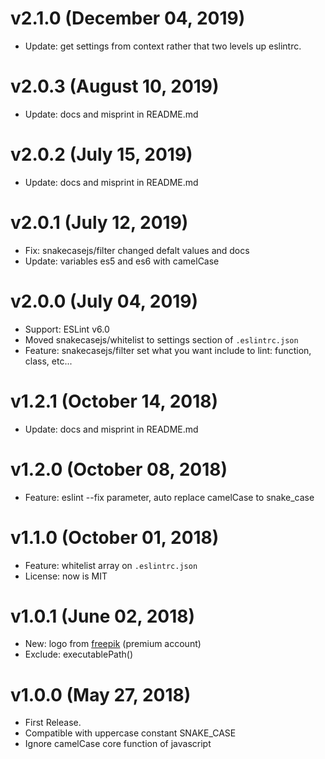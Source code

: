 # v2.1.0 (December 04, 2019)
* Update: get settings from context rather that two levels up eslintrc.


# v2.0.3 (August 10, 2019)
* Update: docs and misprint in README.md


# v2.0.2 (July 15, 2019)
* Update: docs and misprint in README.md


# v2.0.1 (July 12, 2019)
* Fix: snakecasejs/filter changed defalt values and docs
* Update: variables es5 and es6 with camelCase


# v2.0.0 (July 04, 2019)
* Support: ESLint v6.0
* Moved snakecasejs/whitelist to settings section of `.eslintrc.json`
* Feature: snakecasejs/filter set what you want include to lint: function, class, etc...


# v1.2.1 (October 14, 2018)
* Update: docs and misprint in README.md


# v1.2.0 (October 08, 2018)
* Feature: eslint --fix parameter, auto replace camelCase to snake_case


# v1.1.0 (October 01, 2018)
* Feature: whitelist array on `.eslintrc.json`
* License: now is MIT


# v1.0.1 (June 02, 2018)
* New: logo from [freepik](https://it.freepik.com/) (premium account)
* Exclude: executablePath()


# v1.0.0 (May 27, 2018)
* First Release.
* Compatible with uppercase constant SNAKE_CASE
* Ignore camelCase core function of javascript